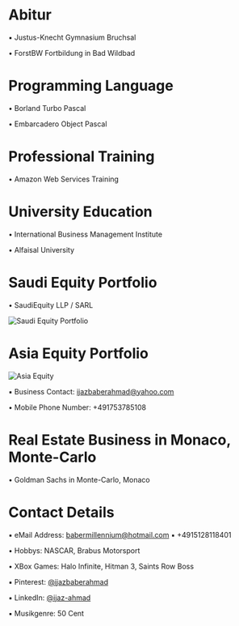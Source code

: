 # Abitur

▪︎ Justus-Knecht Gymnasium Bruchsal

• ForstBW Fortbildung in Bad Wildbad

# Programming Language

• Borland Turbo Pascal

• Embarcadero Object Pascal

# Professional Training

• Amazon Web Services Training

# University Education 

• International Business Management Institute

• Alfaisal University

# Saudi Equity Portfolio

• SaudiEquity LLP / SARL

![Saudi Equity Portfolio](https://user-images.githubusercontent.com/95079463/177783667-dc04b342-843a-4da7-b716-5a81eeb639ed.jpg)

# Asia Equity Portfolio

![Asia Equity](https://user-images.githubusercontent.com/95079463/177746067-6fb65859-542c-422a-b121-97a241fa7ee5.jpg)

▪︎ Business Contact: ijazbaberahmad@yahoo.com 

• Mobile Phone Number: +491753785108

# Real Estate Business in Monaco, Monte-Carlo

• Goldman Sachs in Monte-Carlo, Monaco

# Contact Details 

▪︎ eMail Address: babermillennium@hotmail.com ▪︎ +4915128118401 

• Hobbys: NASCAR, Brabus Motorsport

• XBox Games: Halo Infinite, Hitman 3, Saints Row Boss

▪︎ Pinterest: [@ijazbaberahmad](https://www.pinterest.de/ijazbaberahmad/)

▪︎ LinkedIn: [@ijaz-ahmad](https://www.linkedin.com/in/ijaz-ahmad-69677b13a/)

▪︎ Musikgenre: 50 Cent 



